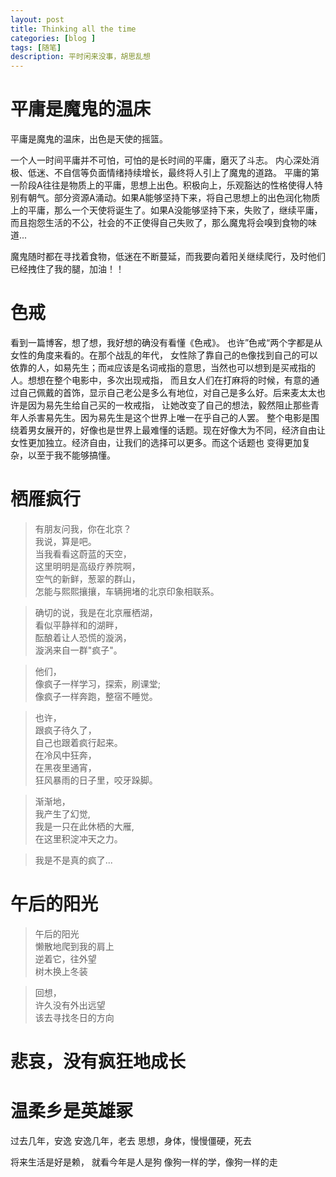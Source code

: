 ```yaml
---
layout: post
title: Thinking all the time
categories: [blog ]
tags: [随笔]
description: 平时闲来没事，胡思乱想
---
```

# 平庸是魔鬼的温床
平庸是魔鬼的温床，出色是天使的摇篮。

一个人一时间平庸并不可怕，可怕的是长时间的平庸，磨灭了斗志。
内心深处消极、低迷、不自信等负面情绪持续增长，最终将人引上了魔鬼的道路。
平庸的第一阶段A往往是物质上的平庸，思想上出色。积极向上，乐观豁达的性格使得人特别有朝气。部分资源A涌动。如果A能够坚持下来，将自己思想上的出色润化物质上的平庸，那么一个天使将诞生了。如果A没能够坚持下来，失败了，继续平庸，而且抱怨生活的不公，社会的不正使得自己失败了，那么魔鬼将会嗅到食物的味道...

魔鬼随时都在寻找着食物，低迷在不断蔓延，而我要向着阳关继续爬行，及时他们已经拽住了我的腿，加油！！

# 色戒
看到一篇博客，想了想，我好想的确没有看懂《色戒》。
也许”色戒“两个字都是从女性的角度来看的。在那个战乱的年代，
女性除了靠自己的`色`像找到自己的可以依靠的人，如易先生；而`戒`应该是名词戒指的意思，当然也可以想到是买戒指的人。想想在整个电影中，多次出现戒指，
而且女人们在打麻将的时候，有意的通过自己佩戴的首饰，显示自己老公是多么有地位，对自己是多么好。后来麦太太也许是因为易先生给自己买的一枚戒指，
让她改变了自己的想法，毅然阻止那些青年人杀害易先生。因为易先生是这个世界上唯一在乎自己的人罢。
整个电影是围绕着男女展开的，好像也是世界上最难懂的话题。现在好像大为不同，经济自由让女性更加独立。经济自由，让我们的选择可以更多。而这个话题也
变得更加复杂，以至于我不能够搞懂。

# 栖雁疯行

> 有朋友问我，你在北京？  
> 我说，算是吧。  
> 当我看看这蔚蓝的天空，   
> 这里明明是高级疗养院啊，   
> 空气的新鲜，葱翠的群山，   
> 怎能与熙熙攘攘，车辆拥堵的北京印象相联系。    

> 确切的说，我是在北京雁栖湖，   
> 看似平静祥和的湖畔，    
> 酝酿着让人恐慌的漩涡，    
> 漩涡来自一群"疯子"。   

> 他们，   
> 像疯子一样学习，探索，刷课堂;   
> 像疯子一样奔跑，整宿不睡觉。   

> 也许，   
> 跟疯子待久了，   
> 自己也跟着疯行起来。   
> 在冷风中狂奔，   
> 在黑夜里通宵，   
> 狂风暴雨的日子里，咬牙跺脚。  

> 渐渐地，  
> 我产生了幻觉,   
> 我是一只在此休栖的大雁,  
> 在这里积淀冲天之力。  


> 我是不是真的疯了...

# 午后的阳光

> 午后的阳光  
> 懒散地爬到我的肩上  
> 逆着它，往外望  
> 树木换上冬装 

> 回想，  
> 许久没有外出远望  
> 该去寻找冬日的方向

# 悲哀，没有疯狂地成长

# 温柔乡是英雄冢
过去几年，安逸
安逸几年，老去
思想，身体，慢慢僵硬，死去

将来生活是好是赖，
就看今年是人是狗
像狗一样的学，像狗一样的走



